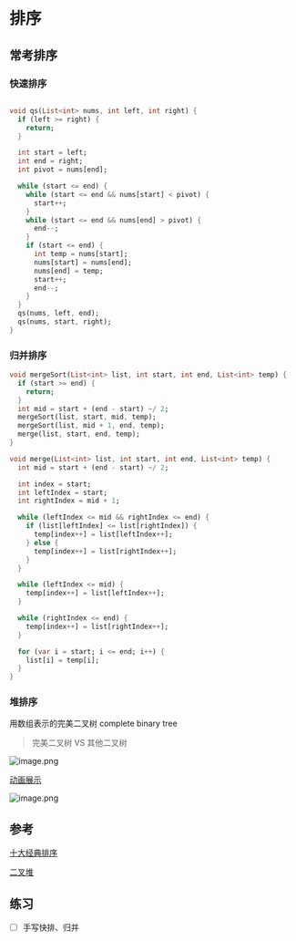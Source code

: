 # 排序

## 常考排序

### 快速排序

```dart

void qs(List<int> nums, int left, int right) {
  if (left >= right) {
    return;
  }

  int start = left;
  int end = right;
  int pivot = nums[end];

  while (start <= end) {
    while (start <= end && nums[start] < pivot) {
      start++;
    }
    while (start <= end && nums[end] > pivot) {
      end--;
    }
    if (start <= end) {
      int temp = nums[start];
      nums[start] = nums[end];
      nums[end] = temp;
      start++;
      end--;
    }
  }
  qs(nums, left, end);
  qs(nums, start, right);
}

```

### 归并排序

```dart
void mergeSort(List<int> list, int start, int end, List<int> temp) {
  if (start >= end) {
    return;
  }
  int mid = start + (end - start) ~/ 2;
  mergeSort(list, start, mid, temp);
  mergeSort(list, mid + 1, end, temp);
  merge(list, start, end, temp);
}

void merge(List<int> list, int start, int end, List<int> temp) {
  int mid = start + (end - start) ~/ 2;

  int index = start;
  int leftIndex = start;
  int rightIndex = mid + 1;

  while (leftIndex <= mid && rightIndex <= end) {
    if (list[leftIndex] <= list[rightIndex]) {
      temp[index++] = list[leftIndex++];
    } else {
      temp[index++] = list[rightIndex++];
    }
  }

  while (leftIndex <= mid) {
    temp[index++] = list[leftIndex++];
  }

  while (rightIndex <= end) {
    temp[index++] = list[rightIndex++];
  }

  for (var i = start; i <= end; i++) {
    list[i] = temp[i];
  }
}

```

### 堆排序

用数组表示的完美二叉树 complete binary tree

> 完美二叉树 VS 其他二叉树

![image.png](https://img.fuiboom.com/img/tree_type.png)

[动画展示](https://www.bilibili.com/video/av18980178/)

![image.png](https://img.fuiboom.com/img/heap.png)


## 参考

[十大经典排序](https://www.cnblogs.com/onepixel/p/7674659.html)

[二叉堆](https://labuladong.gitbook.io/algo/shu-ju-jie-gou-xi-lie/er-cha-dui-xiang-jie-shi-xian-you-xian-ji-dui-lie)

## 练习

- [ ] 手写快排、归并
